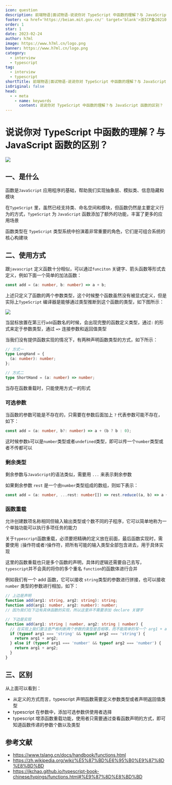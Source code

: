 ```yaml
---
icon: question
description: 前端物语|面试物语-说说你对 TypeScript 中函数的理解？与 JavaScript 函数的区别？
footer: <a href='https://beian.mit.gov.cn/' target='blank'>浙ICP备2021037683号-2</a>说说你对 TypeScript 中函数的理解？与 JavaScript 函数的区别？
order: 1
star: 1
date: 2023-02-24
author: h7ml
image: https://www.h7ml.cn/logo.png
banner: https://www.h7ml.cn/logo.png
category:
  - interview
  - typescript
tag:
  - interview
  - typescript
shortTitle: 前端物语|面试物语-说说你对 TypeScript 中函数的理解？与 JavaScript 函数的区别？
isOriginal: false
head:
  - - meta
    - name: keywords
      content: 说说你对 TypeScript 中函数的理解？与 JavaScript 函数的区别？
---
```


# 说说你对 TypeScript 中函数的理解？与 JavaScript 函数的区别？

![](https://nakoruru.h7ml.cn/httpproxy/static.5ibug.net/vitepress/assets/images/interview/3f1c1390-0d42-11ec-a752-75723a64e8f5.png)

## 一、是什么

函数是`JavaScript` 应用程序的基础，帮助我们实现抽象层、模拟类、信息隐藏和模块

在`TypeScript` 里，虽然已经支持类、命名空间和模块，但函数仍然是主要定义行为的方式，`TypeScript` 为 `JavaScript` 函数添加了额外的功能，丰富了更多的应用场景

函数类型在 `TypeScript` 类型系统中扮演着非常重要的角色，它们是可组合系统的核心构建块

## 二、使用方式

跟`javascript` 定义函数十分相似，可以通过`funciton` 关键字、箭头函数等形式去定义，例如下面一个简单的加法函数：

```ts
const add = (a: number, b: number) => a + b;
```

上述只定义了函数的两个参数类型，这个时候整个函数虽然没有被显式定义，但是实际上`TypeScript` 编译器是能够通过类型推断到这个函数的类型，如下图所示：

![](https://nakoruru.h7ml.cn/httpproxy/static.5ibug.net/vitepress/assets/images/interview/4b3415b0-0d42-11ec-8e64-91fdec0f05a1.png)

当鼠标放置在第三行`add`函数名的时候，会出现完整的函数定义类型，通过`:` 的形式来定于参数类型，通过 `=>` 连接参数和返回值类型

当我们没有提供函数实现的情况下，有两种声明函数类型的方式，如下所示：

```ts
// 方式一
type LongHand = {
  (a: number): number;
};

// 方式二
type ShortHand = (a: number) => number;
```

当存在函数重载时，只能使用方式一的形式

### 可选参数

当函数的参数可能是不存在的，只需要在参数后面加上 `?` 代表参数可能不存在，如下：

```ts
const add = (a: number, b?: number) => a + (b ? b : 0);
```

这时候参数`b`可以是`number`类型或者`undefined`类型，即可以传一个`number`类型或者不传都可以

### 剩余类型

剩余参数与`JavaScript`的语法类似，需要用 `...` 来表示剩余参数

如果剩余参数 `rest` 是一个由`number`类型组成的数组，则如下表示：

```ts
const add = (a: number, ...rest: number[]) => rest.reduce((a, b) => a + b, a);
```

### 函数重载

允许创建数项名称相同但输入输出类型或个数不同的子程序，它可以简单地称为一个单独功能可以执行多项任务的能力

关于`typescript`函数重载，必须要把精确的定义放在前面，最后函数实现时，需要使用 `|`操作符或者`?`操作符，把所有可能的输入类型全部包含进去，用于具体实现

这里的函数重载也只是多个函数的声明，具体的逻辑还需要自己去写，`typescript`并不会真的将你的多个重名 `function`的函数体进行合并

例如我们有一个 add 函数，它可以接收 `string`类型的参数进行拼接，也可以接收 `number` 类型的参数进行相加，如下：

```ts
// 上边是声明
function add(arg1: string, arg2: string): string;
function add(arg1: number, arg2: number): number;
// 因为我们在下边有具体函数的实现，所以这里并不需要添加 declare 关键字

// 下边是实现
function add(arg1: string | number, arg2: string | number) {
  // 在实现上我们要注意严格判断两个参数的类型是否相等，而不能简单的写一个 arg1 + arg2
  if (typeof arg1 === 'string' && typeof arg2 === 'string') {
    return arg1 + arg2;
  } else if (typeof arg1 === 'number' && typeof arg2 === 'number') {
    return arg1 + arg2;
  }
}
```

## 三、区别

从上面可以看到：

- 从定义的方式而言，typescript 声明函数需要定义参数类型或者声明返回值类型
- typescript 在参数中，添加可选参数供使用者选择
- typescript 增添函数重载功能，使用者只需要通过查看函数声明的方式，即可知道函数传递的参数个数以及类型

## 参考文献

- <https://www.tslang.cn/docs/handbook/functions.html>
- <https://zh.wikipedia.org/wiki/%E5%87%BD%E6%95%B0%E9%87%8D%E8%BD%BD>
- <https://jkchao.github.io/typescript-book-chinese/typings/functions.html#%E9%87%8D%E8%BD%BD>
